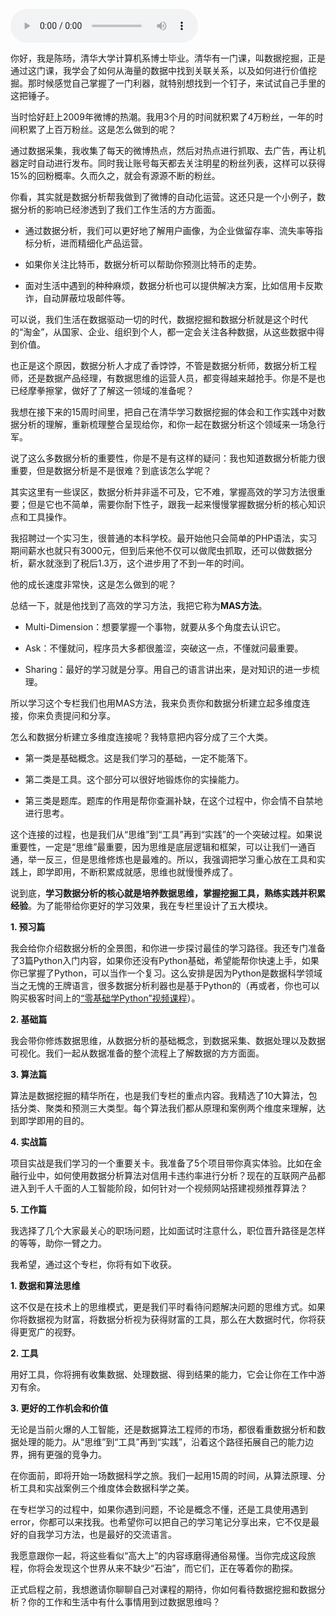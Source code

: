 <audio title="开篇词 _ 你为什么需要数据分析能力？" src="https://static001.geekbang.org/resource/audio/83/b6/830e9000d923312edb46ae44ec2d81b6.mp3" controls="controls"></audio> 
<p>你好，我是陈旸，清华大学计算机系博士毕业。清华有一门课，叫数据挖掘，正是通过这门课，我学会了如何从海量的数据中找到关联关系，以及如何进行价值挖掘。那时候感觉自己掌握了一门利器，就特别想找到一个钉子，来试试自己手里的这把锤子。</p><p>当时恰好赶上2009年微博的热潮。我用3个月的时间就积累了4万粉丝，一年的时间积累了上百万粉丝。这是怎么做到的呢？</p><p>通过数据采集，我收集了每天的微博热点，然后对热点进行抓取、去广告，再让机器定时自动进行发布。同时我让账号每天都去关注明星的粉丝列表，这样可以获得15%的回粉概率。久而久之，就会有源源不断的粉丝。</p><p>你看，其实就是数据分析帮我做到了微博的自动化运营。这还只是一个小例子，数据分析的影响已经渗透到了我们工作生活的方方面面。</p><ul>
<li>
<p>通过数据分析，我们可以更好地了解用户画像，为企业做留存率、流失率等指标分析，进而精细化产品运营。</p>
</li>
<li>
<p>如果你关注比特币，数据分析可以帮助你预测比特币的走势。</p>
</li>
<li>
<p>面对生活中遇到的种种麻烦，数据分析也可以提供解决方案，比如信用卡反欺诈，自动屏蔽垃圾邮件等。</p>
</li>
</ul><p>可以说，我们生活在数据驱动一切的时代，数据挖掘和数据分析就是这个时代的“淘金”，从国家、企业、组织到个人，都一定会关注各种数据，从这些数据中得到价值。</p><!-- [[[read_end]]] --><p>也正是这个原因，数据分析人才成了香饽饽，不管是数据分析师，数据分析工程师，还是数据产品经理，有数据思维的运营人员，都变得越来越抢手。你是不是也已经摩拳擦掌，做好了了解这一领域的准备呢？</p><p>我想在接下来的15周时间里，把自己在清华学习数据挖掘的体会和工作实践中对数据分析的理解，重新梳理整合呈现给你，和你一起在数据分析这个领域来一场急行军。</p><p>说了这么多数据分析的重要性，你是不是有这样的疑问：我也知道数据分析能力很重要，但是数据分析是不是很难？到底该怎么学呢？</p><p>其实这里有一些误区，数据分析并非遥不可及，它不难，掌握高效的学习方法很重要；但是它也不简单，需要你耐下性子，跟我一起来慢慢掌握数据分析的核心知识点和工具操作。</p><p>我招聘过一个实习生，很普通的本科学校。最开始他只会简单的PHP语法，实习期间薪水也就只有3000元，但到后来他不仅可以做爬虫抓取，还可以做数据分析，薪水就涨到了税后1.3万，这个进步用了不到一年的时间。</p><p>他的成长速度非常快，这是怎么做到的呢？</p><p>总结一下，就是他找到了高效的学习方法，我把它称为<strong>MAS方法</strong>。</p><ul>
<li>
<p>Multi-Dimension：想要掌握一个事物，就要从多个角度去认识它。</p>
</li>
<li>
<p>Ask：不懂就问，程序员大多都很羞涩，突破这一点，不懂就问最重要。</p>
</li>
<li>
<p>Sharing：最好的学习就是分享。用自己的语言讲出来，是对知识的进一步梳理。</p>
</li>
</ul><p>所以学习这个专栏我们也用MAS方法，我来负责你和数据分析建立起多维度连接，你来负责提问和分享。</p><p>怎么和数据分析建立多维度连接呢？我特意把内容分成了三个大类。</p><ul>
<li>
<p>第一类是基础概念。这是我们学习的基础，一定不能落下。</p>
</li>
<li>
<p>第二类是工具。这个部分可以很好地锻炼你的实操能力。</p>
</li>
<li>
<p>第三类是题库。题库的作用是帮你查漏补缺，在这个过程中，你会情不自禁地进行思考。</p>
</li>
</ul><p>这个连接的过程，也是我们从“思维”到“工具”再到“实践”的一个突破过程。如果说重要性，一定是“思维”最重要，因为思维是底层逻辑和框架，可以让我们一通百通，举一反三，但是思维修炼也是最难的。所以，我强调把学习重心放在工具和实践上，即学即用，不断积累成就感，思维也就慢慢养成了。</p><p>说到底，<strong>学习数据分析的核心就是培养数据思维，掌握挖掘工具，熟练实践并积累经验</strong>。为了能带给你更好的学习效果，我在专栏里设计了五大模块。</p><p><strong>1. 预习篇</strong></p><p>我会给你介绍数据分析的全景图，和你进一步探讨最佳的学习路径。我还专门准备了3篇Python入门内容，如果你还没有Python基础，希望能帮你快速上手，如果你已掌握了Python，可以当作一个复习。这么安排是因为Python是数据科学领域当之无愧的王牌语言，很多数据分析利器也是基于Python的（再或者，你也可以购买极客时间上的<a href="https://time.geekbang.org/course/intro/98?utm_term=zeus2BYQQ&amp;utm_source=app&amp;utm_medium=article&amp;utm_content=shujufenxi">“零基础学Python”视频课程</a>）。</p><p><strong>2. 基础篇</strong></p><p>我会带你修炼数据思维，从数据分析的基础概念，到数据采集、数据处理以及数据可视化。我们一起从数据准备的整个流程上了解数据的方方面面。</p><p><strong>3.  算法篇</strong></p><p>算法是数据挖掘的精华所在，也是我们专栏的重点内容。我精选了10大算法，包括分类、聚类和预测三大类型。每个算法我们都从原理和案例两个维度来理解，达到即学即用的目的。</p><p><strong>4.  实战篇</strong></p><p>项目实战是我们学习的一个重要关卡。我准备了5个项目带你真实体验。比如在金融行业中，如何使用数据分析算法对信用卡违约率进行分析？现在的互联网产品都进入到千人千面的人工智能阶段，如何针对一个视频网站搭建视频推荐算法？</p><p><strong>5.  工作篇</strong></p><p>我选择了几个大家最关心的职场问题，比如面试时注意什么，职位晋升路径是怎样的等等，助你一臂之力。</p><p>我希望，通过这个专栏，你将有如下收获。</p><p><strong>1. 数据和算法思维</strong></p><p>这不仅是在技术上的思维模式，更是我们平时看待问题解决问题的思维方式。如果你将数据视为财富，将数据分析视为获得财富的工具，那么在大数据时代，你将获得更宽广的视野。</p><p><strong>2.  工具</strong></p><p>用好工具，你将拥有收集数据、处理数据、得到结果的能力，它会让你在工作中游刃有余。</p><p><strong>3.  更好的工作机会和价值</strong></p><p>无论是当前火爆的人工智能，还是数据算法工程师的市场，都很看重数据分析和数据处理的能力。从“思维”到“工具”再到“实践”，沿着这个路径拓展自己的能力边界，拥有更强的竞争力。</p><p>在你面前，即将开始一场数据科学之旅。我们一起用15周的时间，从算法原理、分析工具和实战案例三个维度体会数据科学之美。</p><p>在专栏学习的过程中，如果你遇到问题，不论是概念不懂，还是工具使用遇到error，你都可以来找我。也希望你可以把自己的学习笔记分享出来，它不仅是最好的自我学习方法，也是最好的交流语言。</p><p>我愿意跟你一起，将这些看似“高大上”的内容琢磨得通俗易懂。当你完成这段旅程，你将会发现这个世界从来不缺少“石油”，而它们，正在等着你的勘探。</p><p>正式启程之前，我想邀请你聊聊自己对课程的期待，你如何看待数据挖掘和数据分析？你的工作和生活中有什么事情用到过数据思维吗？</p><p></p>